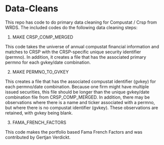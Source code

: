 # Data-Cleans
This repo has code to do primary data cleaning for Compustat / Crsp from WRDS.
The included codes do the following data cleaning steps:

1. MAKE CRSP_COMP_MERGED

This code takes the universe of annual compustat financial information and matches to CRSP with the CRSP-specific unique security identifier (permno). In addition, it creates a file that has the associated primary permno for each gvkey/date combination. 

2. MAKE PERMNO_TO_GVKEY

This creates a file that has the associated compustat identifier (gvkey) for each permno/date combination. Because one firm might have multiple issued securities, this file should be longer than the unique gvkey/date combination file from CRSP_COMP_MERGED. In addition, there may be observations where there is a name and ticker associated with a permno, but where there is no compustat identifier (gvkey). These observations are retained, with gvkey being blank. 


3. FAMA_FRENCH_FACTORS

This code makes the portfolio based Fama French Factors and was contributed by Gertjan Verdickt.
